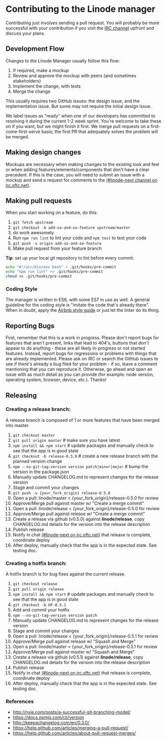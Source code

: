 # Contributing to the Linode manager

Contributing just involves sending a pull request. You will probably be more
successful with your contribution if you visit the [IRC
channel](https://webchat.oftc.net/?channels=linode-next&uio=d4) upfront and discuss
your plans.

## Development Flow

Changes to the Linode Manager usually follow this flow:

1. If required, make a mockup
1. Review and approve the mockup with peers (and sometimes stakeholders)
1. Implement the change, with tests
1. Merge the change

This usually requires two GitHub issues: the design issue, and the
implementation issue. But some may not require the initial design issue.

We label issues as "ready" when one of our developers has committed to
resolving it during the current 1-2 week sprint. You're welcome to take these on
if you want, but we might finish it first. We merge pull requests on a
first-come-first-serve basis; the first PR that adequately solves the problem
will be merged.

## Making design changes

Mockups are necessary when making changes to the existing look and feel or when
adding features/elements/components that don't have a clear precedent. If this
is the case, you will need to submit an issue with a mockup and send a request
for comments to the [(#linode-next channel on irc.oftc.net)](https://webchat.oftc.net/?channels=linode-next&uio=d4).

## Making pull requests

When you start working on a feature, do this:

1. `git fetch upstream`
1. `git checkout -b add-so-and-so-feature upstream/master`
1. do work awesomely
1. Run `npm run lint` to lint your code and `npm test` to test your code
1. `git push -u origin add-so-and-so-feature`
1. Make pull request from your feature branch

**Tip**: set up your local git repository to lint before every commit.

```sh
echo "#!/usr/bin/env bash" > .git/hooks/pre-commit
echo "npm run lint" >> .git/hooks/pre-commit
chmod +x .git/hooks/pre-commit
```

### Coding Style

The manager is written in ES6, with some ES7 in use as well. A general guideline
for the coding style is "imitate the code that's already there". When in doubt,
apply the [Airbnb style guide](https://github.com/airbnb/javascript) or just let
the linter do its thing.

## Reporting Bugs

First, remember that this is a work in progress. Please don't report bugs for
features that aren't present, links that lead to 404's, buttons that don't
appear to do anything - these are all likely in-progress or not started
features. Instead, report bugs for regressions or problems with things that are
already implemented. Please ask on IRC or search the GitHub issues to see if
there's already a bug filed for your problem - if so, leave a comment
mentioning that you can reproduce it. Otherwise, go ahead and open an issue
with as much detail as you can provide (for example: node version, operating
system, browser, device, etc.). Thanks!

## Releasing
### Creating a release branch:
A release branch is composed of 1 or more features that have been merged into master.

1. `git checkout master`
2. `git pull origin master` # make sure you have latest
3. `npm install && npm start` # update packages and manually check to see that the app is in good state
4. `git checkout -b release-0.5.0` # create a new release branch with the planned version change
5. `npm --no-git-tag-version version patch|minor|major` # bump the version in the package.json
6. Manually update CHANGELOG.md to represent changes for the release version
7. Stage and commit your changes
8. `git push -u {your_fork_origin} release-0.5.0`
9. Open a pull: linode/master < {your_fork_origin}/release-0.5.0 for review
10. Approve/Merge pull against master w/ "Create a merge commit"
11. Open a pull: linode/release < {your_fork_origin}/release-0.5.0 for review
12. Approve/Merge pull against release w/ "Create a merge commit"
13. Create a release via github (v0.5.0) against **linode/release**, copy CHANGELOG.md details for the version into the release description
14. Publish release
15. Notify in chat [(#linode-next on irc.oftc.net)](https://webchat.oftc.net/?channels=linode-next&uio=d4) that release is complete, coordinate deploy
16. After deploy, manually check that the app is in the expected state. See testing doc.

### Creating a hotfix branch:
A hotfix branch is for bug fixes against the current release.

1. `git checkout release`
2. `git pull origin release`
3. `npm install && npm start` # update packages and manually check to see that the app is in good state
4. `git checkout -b HF-0.5.1`
5. Add and commit your hotfix
6. `npm --no-git-tag-version version patch`
7. Manually update CHANGELOG.md to represent changes for the release version
8. Stage and commit your changes
9. Open a pull: linode/release < {your_fork_origin}/release-0.5.1 for review
10. Approve/Merge pull against release w/ "Squash and Merge"
11. Open a pull: linode/master < {your_fork_origin}/release-0.5.1 for review
12. Approve/Merge pull against master w/ "Squash and Merge"
13. Create a release via github (v0.5.1) against **linode/release**, copy CHANGELOG.md details for the version into the release description
14. Publish release
15. Notify in chat [(#linode-next on irc.oftc.net)](https://webchat.oftc.net/?channels=linode-next&uio=d4) that release is complete, coordinate deploy
16. After deploy, manually check that the app is in the expected state. See testing doc.

### References
- http://nvie.com/posts/a-successful-git-branching-model/
- https://docs.npmjs.com/cli/version
- http://keepachangelog.com/en/0.3.0/
- https://help.github.com/articles/merging-a-pull-request/
- https://help.github.com/articles/about-pull-request-merges/
